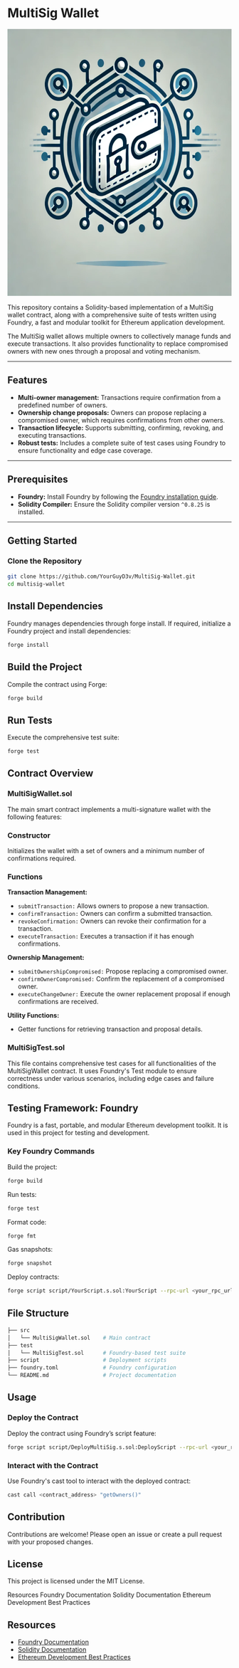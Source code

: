 # MultiSig Wallet

<p align="center">
  <img src="./img/multi_sig_logo.webp" width="600" height="600" />
</p>


This repository contains a Solidity-based implementation of a MultiSig wallet contract, along with a comprehensive suite of tests written using Foundry, a fast and modular toolkit for Ethereum application development.

The MultiSig wallet allows multiple owners to collectively manage funds and execute transactions. It also provides functionality to replace compromised owners with new ones through a proposal and voting mechanism.

---

## Features

- **Multi-owner management:** Transactions require confirmation from a predefined number of owners.
- **Ownership change proposals:** Owners can propose replacing a compromised owner, which requires confirmations from other owners.
- **Transaction lifecycle:** Supports submitting, confirming, revoking, and executing transactions.
- **Robust tests:** Includes a complete suite of test cases using Foundry to ensure functionality and edge case coverage.

---

## Prerequisites

- **Foundry:** Install Foundry by following the [Foundry installation guide](https://book.getfoundry.sh/getting-started/installation).
- **Solidity Compiler:** Ensure the Solidity compiler version `^0.8.25` is installed.

---

## Getting Started

### Clone the Repository
```bash
git clone https://github.com/YourGuyD3v/MultiSig-Wallet.git
cd multisig-wallet
```

## Install Dependencies

Foundry manages dependencies through forge install. If required, initialize a Foundry project and install dependencies:
```bash
forge install
```

## Build the Project

Compile the contract using Forge:
```bash
forge build
```

## Run Tests
Execute the comprehensive test suite:
```bash
forge test
```

## Contract Overview
### MultiSigWallet.sol
The main smart contract implements a multi-signature wallet with the following features:

### Constructor
Initializes the wallet with a set of owners and a minimum number of confirmations required.

### Functions

**Transaction Management:**

- ```submitTransaction:``` Allows owners to propose a new transaction.  
- ```confirmTransaction:``` Owners can confirm a submitted transaction.  
- ```revokeConfirmation:``` Owners can revoke their confirmation for a transaction.  
- ```executeTransaction:``` Executes a transaction if it has enough confirmations.  

**Ownership Management:**

- ```submitOwnershipCompromised:``` Propose replacing a compromised owner.  
- ```confirmOwnerCompromised:``` Confirm the replacement of a compromised owner.  
- ```executeChangeOwner:``` Execute the owner replacement proposal if enough confirmations are received.  

**Utility Functions:**

- Getter functions for retrieving transaction and proposal details.

### MultiSigTest.sol
This file contains comprehensive test cases for all functionalities of the MultiSigWallet contract. It uses Foundry's Test module to ensure correctness under various scenarios, including edge cases and failure conditions.

## Testing Framework: Foundry
Foundry is a fast, portable, and modular Ethereum development toolkit. It is used in this project for testing and development.

### Key Foundry Commands

Build the project:
```bash
forge build
```

Run tests:
```bash
forge test
```

Format code:
```bash
forge fmt
```

Gas snapshots:
```bash
forge snapshot
```

Deploy contracts:
```bash
forge script script/YourScript.s.sol:YourScript --rpc-url <your_rpc_url> --private-key <your_private_key>
```

## File Structure

```bash
├── src
│   └── MultiSigWallet.sol    # Main contract
├── test
│   └── MultiSigTest.sol      # Foundry-based test suite
├── script                    # Deployment scripts
├── foundry.toml              # Foundry configuration
└── README.md                 # Project documentation
```

## Usage

### Deploy the Contract

Deploy the contract using Foundry’s script feature:
```bash
forge script script/DeployMultiSig.s.sol:DeployScript --rpc-url <your_rpc_url> --private-key <your_private_key>
```

### Interact with the Contract

Use Foundry's cast tool to interact with the deployed contract:
```bash
cast call <contract_address> "getOwners()"
```

## Contribution
Contributions are welcome! Please open an issue or create a pull request with your proposed changes.

## License
This project is licensed under the MIT License.

Resources
Foundry Documentation
Solidity Documentation
Ethereum Development Best Practices

## Resources

- [Foundry Documentation](https://book.getfoundry.sh/)
- [Solidity Documentation](https://soliditylang.org/docs/)
- [Ethereum Development Best Practices](https://ethereum.org/en/developers/docs/)
